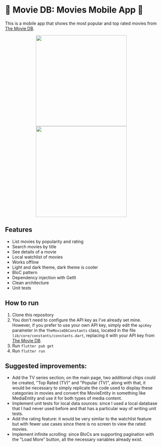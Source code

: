 

# 🍿 Movie DB: Movies Mobile App 🍿 

This is a mobile app that shows the most popular and top rated movies from [The Movie DB](https://www.themoviedb.org/).
<p align="center">
  <img src="https://github.com/mapacheverdugo/moviedb-app/assets/16374322/1c576d9a-4c20-486d-bb9c-c2f47178df7d" width="300" >
  <img src="https://github.com/mapacheverdugo/moviedb-app/assets/16374322/65bd1a22-2e63-44b0-b7a0-05415e909c09" width="300" >
</p>

## Features

- List movies by popularity and rating
- Search movies by title
- See details of a movie
- Local watchlist of movies
- Works offline
- Light and dark theme, dark theme is cooler 
- BloC pattern
- Dependency injection with GetIt
- Clean architecture
- Unit tests

## How to run

1. Clone this repository
2. You don't need to configure the API key as I've already set mine. However, if you prefer to use your own API key, simply edit the `apiKey` parameter in the `TheMovieDbConstants` class, located in the file `lib/core/constants/constants.dart`, replacing it with your API key from [The Movie DB](https://www.themoviedb.org/).
3. Run `flutter pub get`
4. Run `flutter run`

## Suggested improvements:

- Add the TV series section; on the main page, two additional chips could be created, "Top Rated (TV)" and "Popular (TV)", along with that, it would be necessary to simply replicate the code used to display these categories in movies and convert the MovieEntity in something like MediaEntity and use it for both types of media content.
- Implement unit tests for local data sources: since I used a local database that I had never used before and that has a particular way of writing unit tests.
- Add the rating feature: it would be very similar to the watchlist feature but with fewer use cases since there is no screen to view the rated movies.
- Implement infinite scrolling: since BloCs are supporting pagination with the "Load More" button, all the necessary variables already exist.
